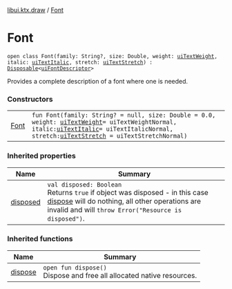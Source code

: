 [libui.ktx.draw](../README.md) / [Font](README.md)

# Font

`open class Font(family: String?, size: Double, weight: `[`uiTextWeight`](../../libui/ui-text-weight.md)`, italic: `[`uiTextItalic`](../../libui/ui-text-italic.md)`, stretch: `[`uiTextStretch`](../../libui/ui-text-stretch.md)`) : `[`Disposable`](../../libui.ktx/-disposable/README.md)`<`[`uiFontDescriptor`](../../libui/ui-font-descriptor/README.md)`> `

Provides a complete description of a font where one is needed.

### Constructors

| | |
|---|---|
| [Font](-font.md) | `fun Font(family: String? = null, size: Double = 0.0, weight: `[`uiTextWeight`](../../libui/ui-text-weight.md)` = uiTextWeightNormal, italic: `[`uiTextItalic`](../../libui/ui-text-italic.md)` = uiTextItalicNormal, stretch: `[`uiTextStretch`](../../libui/ui-text-stretch.md)` = uiTextStretchNormal)` |

### Inherited properties

| Name | Summary |
|---|---|
| [disposed](../../libui.ktx/-disposable/disposed.md) | `val disposed: Boolean`<br>Returns `true` if object was disposed - in this case [dispose](../../libui.ktx/-disposable/dispose.md) will do nothing, all other operations are invalid and will `throw Error("Resource is disposed")`. |

### Inherited functions

| Name | Summary |
|---|---|
| [dispose](../../libui.ktx/-disposable/dispose.md) | `open fun dispose()`<br>Dispose and free all allocated native resources. |
